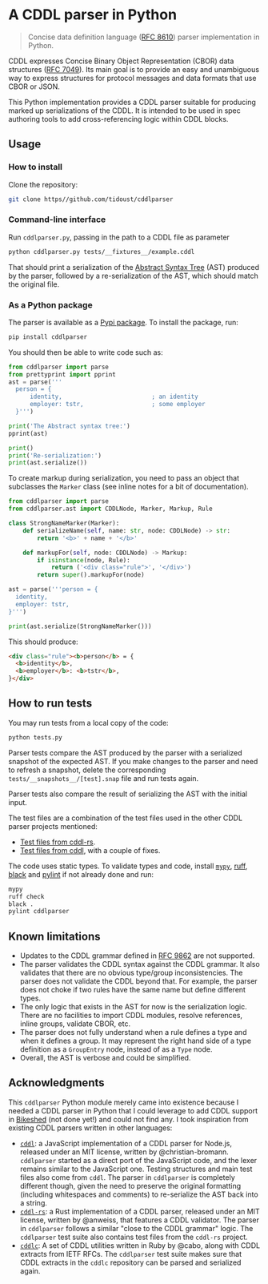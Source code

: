 # A CDDL parser in Python

> Concise data definition language ([RFC 8610](https://datatracker.ietf.org/doc/html/rfc8610)) parser implementation in Python.

CDDL expresses Concise Binary Object Representation (CBOR) data structures ([RFC 7049](https://datatracker.ietf.org/doc/html/rfc7049)). Its main goal is to provide an easy and unambiguous way to express structures for protocol messages and data formats that use CBOR or JSON.

This Python implementation provides a CDDL parser suitable for producing marked up serializations of the CDDL. It is intended to be used in spec authoring tools to add cross-referencing logic within CDDL blocks.

## Usage

### How to install

Clone the repository:

```bash
git clone https//github.com/tidoust/cddlparser
```

### Command-line interface

Run `cddlparser.py`, passing in the path to a CDDL file as parameter

```bash
python cddlparser.py tests/__fixtures__/example.cddl
```

That should print a serialization of the [Abstract Syntax Tree](https://en.wikipedia.org/wiki/Abstract_syntax_tree) (AST) produced by the parser, followed by a re-serialization of the AST, which should match the original file.

### As a Python package

The parser is available as a [Pypi package](https://pypi.org/project/cddlparser/). To install the package, run:

```bash
pip install cddlparser
```

You should then be able to write code such as:

```python
from cddlparser import parse
from prettyprint import pprint
ast = parse('''
  person = {
      identity,                         ; an identity
      employer: tstr,                   ; some employer
  }''')

print('The Abstract syntax tree:')
pprint(ast)

print()
print('Re-serialization:')
print(ast.serialize())
```

To create markup during serialization, you need to pass an object that subclasses the `Marker` class (see inline notes for a bit of documentation).

```python
from cddlparser import parse
from cddlparser.ast import CDDLNode, Marker, Markup, Rule

class StrongNameMarker(Marker):
    def serializeName(self, name: str, node: CDDLNode) -> str:
        return '<b>' + name + '</b>'

    def markupFor(self, node: CDDLNode) -> Markup:
        if isinstance(node, Rule):
            return ('<div class="rule">', '</div>')
        return super().markupFor(node)

ast = parse('''person = {
  identity,
  employer: tstr,
}''')

print(ast.serialize(StrongNameMarker()))
```

This should produce:

```html
<div class="rule"><b>person</b> = {
  <b>identity</b>,
  <b>employer</b>: <b>tstr</b>,
}</div>
```

## How to run tests

You may run tests from a local copy of the code:

```bash
python tests.py
```

Parser tests compare the AST produced by the parser with a serialized snapshot of the expected AST. If you make changes to the parser and need to refresh a snapshot, delete the corresponding `tests/__snapshots__/[test].snap` file and run tests again.

Parser tests also compare the result of serializing the AST with the initial input.

The test files are a combination of the test files used in the other CDDL parser projects mentioned:
- [Test files from cddl-rs](https://github.com/anweiss/cddl/tree/main/tests/fixtures/cddl).
- [Test files from cddl](https://github.com/christian-bromann/cddl/tree/main/tests/__fixtures__), with a couple of fixes.

The code uses static types. To validate types and code, install [`mypy`](https://mypy.readthedocs.io/en/stable/getting_started.html#installing-and-running-mypy), [ruff](https://docs.astral.sh/ruff/), [black](https://black.readthedocs.io/en/stable/index.html) and [pylint](https://www.pylint.org/) if not already done and run:

```bash
mypy
ruff check
black .
pylint cddlparser
```

## Known limitations

- Updates to the CDDL grammar defined in [RFC 9862](https://www.rfc-editor.org/rfc/rfc9682.html) are not supported.
- The parser validates the CDDL syntax against the CDDL grammar. It also validates that there are no obvious type/group inconsistencies. The parser does not validate the CDDL beyond that. For example, the parser does not choke if two rules have the same name but define different types.
- The only logic that exists in the AST for now is the serialization logic. There are no facilities to import CDDL modules, resolve references, inline groups, validate CBOR, etc.
- The parser does not fully understand when a rule defines a type and when it defines a group. It may represent the right hand side of a type definition as a `GroupEntry` node, instead of as a `Type` node.
- Overall, the AST is verbose and could be simplified.

## Acknowledgments

This `cddlparser` Python module merely came into existence because I needed a CDDL parser in Python that I could leverage to add CDDL support in [Bikeshed](https://github.com/speced/bikeshed) (not done yet!) and could not find any. I took inspiration from existing CDDL parsers written in other languages:

- [`cddl`](https://github.com/christian-bromann/cddl): a JavaScript implementation of a CDDL parser for Node.js, released under an MIT license, written by @christian-bromann. `cddlparser` started as a direct port of the JavaScript code, and the lexer remains similar to the JavaScript one. Testing structures and main test files also come from `cddl`. The parser in `cddlparser` is completely different though, given the need to preserve the original formatting (including whitespaces and comments) to re-serialize the AST back into a string.
- [`cddl-rs`](https://github.com/anweiss/cddl): a Rust implementation of a CDDL parser, released under an MIT license, written by @anweiss, that features a CDDL validator. The parser in `cddlparser` follows a similar "close to the CDDL grammar" logic. The `cddlparser` test suite also contains test files from the `cddl-rs` project.
- [`cddlc`](https://github.com/cabo/cddlc): A set of CDDL utilities written in Ruby by @cabo, along with CDDL extracts from IETF RFCs. The `cddlparser` test suite makes sure that CDDL extracts in the `cddlc` repository can be parsed and serialized again.
